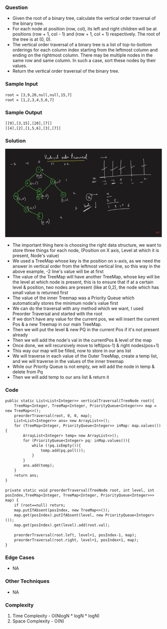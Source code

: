 ### Question
- Given the root of a binary tree, calculate the vertical order traversal of the binary tree. 
- For each node at position (row, col), its left and right children will be at positions (row + 1, col - 1) and (row + 1, col + 1) respectively. The root of the tree is at (0, 0). 
- The vertical order traversal of a binary tree is a list of top-to-bottom orderings for each column index starting from the leftmost column and ending on the rightmost column. There may be multiple nodes in the same row and same column. In such a case, sort these nodes by their values. 
- Return the vertical order traversal of the binary tree.

### Sample Input
    root = [3,9,20,null,null,15,7]
    root = [1,2,3,4,5,6,7]

### Sample Output
    [[9],[3,15],[20],[7]]
    [[4],[2],[1,5,6],[3],[7]]

### Solution
![img.png](img.png)
- The important thing here is choosing the right data structure, we want to store three things for each node, (Position on X axis, Level at which it is present, Node's value)
- We used a TreeMap whose key is the position on x-axis, as we need the answer in vertical order from the leftmost vertical line, so this way in the above example, -2 line's value will be at first
- The value of the TreeMap will have another TreeMap, whose key will be the level at which node is present, this is to ensure that if at a certain level & position, two nodes are present (like at 0,2), the node which has small value is returned first
- The value of the inner Treemap was a Priority Queue which automatically stores the minimum node's value first
- We can do the traversal with any method which we want, I used Preorder Traversal and started with the root
- If we don't have any value for the current pos, we will insert the current Pos & a new Treemap in our main TreeMap.
- Then we will put the level & new PQ in the current Pos if it's not present already
- Then we will add the node's val in the currentPos & level of the map
- Once done, we will recursively move to left(pos-1) & right nodes(pos+1)
- This way our map will be filled, now to store in our ans list
- We will traverse in each value of the Outer TreeMap, create a temp list, and we will traverse in the values of the inner treemap
- While our Priority Queue is not empty, we will add the node in temp & delete from Pq
- Then we will add temp to our ans list & return it

### Code
    public static List<List<Integer>> verticalTraversal(TreeNode root){
        TreeMap<Integer, TreeMap<Integer, PriorityQueue<Integer>>> map = new TreeMap<>();
        preorderTraversal(root, 0, 0, map);
        List<List<Integer>> ans= new ArrayList<>();
        for (TreeMap<Integer, PriorityQueue<Integer>> inMap: map.values()){
            ArrayList<Integer> temp= new ArrayList<>();
            for (PriorityQueue<Integer> pq: inMap.values()){
                while (!pq.isEmpty()){
                    temp.add(pq.poll());
                }
            }
            ans.add(temp);
        }
        return ans;
    }

    private static void preorderTraversal(TreeNode root, int level, int posIndex,TreeMap<Integer, TreeMap<Integer, PriorityQueue<Integer>>> map) {
        if (root==null) return;
        map.putIfAbsent(posIndex, new TreeMap<>());
        map.get(posIndex).putIfAbsent(level, new PriorityQueue<Integer>());
        map.get(posIndex).get(level).add(root.val);

        preorderTraversal(root.left, level+1, posIndex-1, map);
        preorderTraversal(root.right, level+1, posIndex+1, map);
    }

### Edge Cases
- NA

### Other Techniques
- NA

### Complexity
1. Time Complexity - O(NlogN * logN * logN)
2. Space Complexity - O(N)